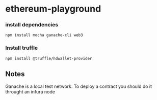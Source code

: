 # ethereum-playground

### install dependencies
```
npm install mocha ganache-cli web3 
```

### Install truffle
```
npm install @truffle/hdwallet-provider
```

## Notes
Ganache is a local test network. To deploy a contract you should do it throught an infura node